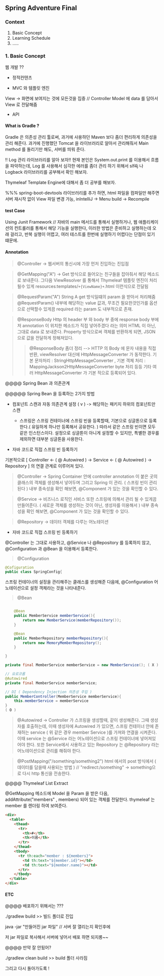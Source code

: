 ## Spring Adventure Final

### Context

1. Basic Concept
2. Learning Schedule
3. .....

### 1. Basic Concept

웹 개발 ??

- 정적컨텐츠

- MVC 와 템플릿 엔진

View -> 화면에 보여지는 것에 모든것을 집중 // Controller Model 에 data 를 담아서 View 로 전달해줌

- API

#### What is Gradle ?

Gradle 은 의존성 관리 툴로써, 과거에 사용하던 Maven 보다 좀더 편리하게 의존성을 관리 해준다. 과거에 진행했던 Tomcat 을 라이브러리로 알아서 관리해줘서 Main method 를 돌리기만 해도, 서버를 띄워 준다.

!! Log 관리 라이브러리를 알아 보자!! 현재 본인은 System.out.print 를 이용해서 흐름을 파악하는데, Log 를 사용해서 심각한 에러를 좀더 관리 하기 위해서 slf4j 나 Logback 라이브러리를 공부해서 확인 해보자.

Thymeleaf Template Engine에 대해서 좀 더 공부를 해보자.

%%% spring-boot-devtools 라이브러리를 추가 하면, html 파일을 컴파일만 해주면 서버 재시작 없이 View 파일 변경 가능, inIntelliJ -> Menu build -> Recompile

#### test Case

Using Junit Framework // 자바의 main 메서드를 통해서 실행하거나, 웹 애플리케이션의 컨트롤러를 통해서 해당 기능을 실행한다, 이러한 방법은 준비하고 실행하는데 오래 걸리고, 반복 실행이 어렵고, 여러 테스트를 한번에 실행하기 어렵다는 단점이 있기 떄문에.

#### Annotation

> @Controller -> 웹서버의 통신시에 가장 먼저 진입하는 진입점

> @GetMapping("A") -> Get 방식으로 들어오는 친구들을 잡아줘서 해당 메소드로 보내준다. 그다음 ViewResolver 를 통해서 Thymeleaf 템플릿 엔진이 처리 될수 있게 resources:templates/`+{ViewName}+`.html 이런식으로 전달됨

> @RequestParam("A") String A get 방식일떄의 param 을 받아서 처리해줌 @RequestParam() 내부에 해당하는 value 값과, 무조건 필요한것인가를 옵션으로 선택할수 있게끔 required 라는 param 도 내부적으로 존재.

> @ResponseBody Http 의 header 부 와 body 부 중에 response body 부에 저 annotation 이 위치한 메소드가 직접 넣어주겠다 라는 의미 HTML 이 아닌, 그대로 data 로 보내준다. Property 방식으로써 객체를 반환하게 되면, JSON으로 값을 전달하게 정해져있다.
>
> > @ResponseBody 좀더 정리 --> HTTP 의 Body 에 문자 내용을 직접 반환, viewResolver 대신에 HttpMessageConverter 가 동작한다. 기본 문자처리 : StringHttpMessageConverter , 기본 객체 처리 : MappingJackson2HttpMessageConverter byte 처리 등등 기타 여러 HttpMessageConverter 가 기본 적으로 등록되어 있다.

@@@@ Spring Bean 과 의존관계

@@@@@ Spring Bean 을 등록하는 2가지 방법

- 컴포넌트 스캔과 자동 의존관계 설정 ( v ) -> 해당하는 패키지 하위의 컴포넌트만 스캔

  - 스프링은 스프링 컨테이너에 스프링 빈을 등록할때, 기본으로 싱글톤으로 등록한다.( 유일하게 하나만 등록해서 공유한다. ) 따라서 같은 스프링 빈이면 모두 같은 인스턴스이다. 설정으로 싱글톤이 아니게 설정할 수 있지만, 특별한 경우를 제외하면 대부분 싱글톤을 사용한다.

- 자바 코드로 직접 스프링 빈 등록하기

기본적으로 [ Controller <- ( @ Autowired ) -> Service <- ( @ Autowired ) -> Repository ] 의 연결 관계로 이루어져 있다.

> @Controller -> Spring Container 안에 controller annotation 이 붙은 곳의 클래스의 객체를 생성해서 넣어두며 그리고 Spring 이 관리. ( 스프링 빈이 관리된다 ) 내부 종속성을 확인 해보면, @Component 가 있는 것을 확인할 수 있다.

> @Service -> 비즈니스 로직인 서비스 또한 스프링에 의해서 관리 될 수 있게끔 만들어준다. ( 새로운 객체를 생성하는 것이 아닌, 생성자를 이용해서 ) 내부 종속성을 확인 해보면, @Component 가 있는 것을 확인할 수 있다.

> @Repository -> 데이터 객체를 다루는 어노테이션

- 자바 코드로 직접 스프링 빈 등록하기

@Controller 는 그대로 사용하고, @Service 나 @Repository 를 등록하지 않고, @Configuration 과 @Bean 을 이용해서 등록한다.

> @Configuration

```java
@Cofiguration
public class SpringConfig{

```

스프링 컨테이너의 설정을 관리해주는 클래스를 생성해준 다음에, @Configuration 어노테이션으로 설정 객체라는 것을 나타내준다.

> @Bean

```java

    @Bean
    public MemberService memberService(){
        return new MemberService(memberRepository());
    }

    @Bean
    public MemberRepository memberRepository(){
        return new MemoryMemberRepository();
    }

}


```

```java
private final MemberService memberService = new MemberService(); ( X )

// 요로코롬
@Autowired
private final MemberService memberService;

// DI ( Dependency Injection 의존성 주입 )
public MemberController(MemberService memberService){
    this.memberService = memberService
}
( O )
```

> @Autowired -> Controller 가 스프링을 생성할때, 같이 생성해준다. 그때 생성자를 호출하는데, 이때 생성자에 Autowired 가 있으면, 스프링 컨테이너 안에 존재하는 service ( 위 같은 경우 member Service )를 가져와 연결을 시켜준다. 이때 service 는 @Service 라는 어노테이션으로 스프링 컨테이너에 넣어져있어야 한다. 또한 Service에서 사용하고 있는 Repository 는 @Repository 라는 어노테이션으로 관리를 해줘야 한다.

> @PostMapping("/something/something2") html 에서의 post 방식에서 ( 데이터를 담을때 사용되는 방법 ) // "redirect:/something" -> something으로 다시 http 통신을 전송한다.

@@@@ Thymeleaf List Extract

@GetMapping 메소드에 Model 을 Param 을 받은 다음, addAttribute("members" , members) 되어 있는 객체를 전달한다.
thymeleaf 는 member 를 렌더링 하여 보여준다.

```html
<div>
  <table>
    <thead>
      <tr>
        <th>#</th>
        <th>이름</th>
      </tr>
    </thead>
    <tbody>
      <tr th:each="member : ${members}">
        <td th:text="${member.id}"></td>
        <td th:text="${member.name}"></td>
      </tr>
    </tbody>
  </table>
</div>
```

#### ETC

@@@@ 배포하기 위해서는 ???

./gradlew build >> 빌드 폴더로 진입

java -jar "만들어진 jar 파일" // 서버 잘 열리는지 확인후에

저 jar 파일로 복사해서 서버에 넣어서 배포 하면 되지롱~~

@@@@ 만약 잘 안됬어?

./gradlew clean build >> build 폴더 사라짐

그리고 다시 돌아가도록 !
